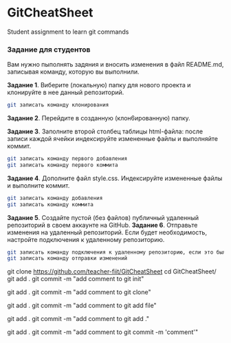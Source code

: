 # GitCheatSheet
Student assignment to learn git commands

### Задание для студентов

Вам нужно пыполнять задяния и вносить изменения в файл README.md, записывая команду, которую вы выполнили.

**Задание 1**. Виберите (локальную) папку для нового проекта и клонируйте в нее данный репозиторий.
```sh
git записать команду клонирования
```
**Задание 2**. Перейдите в созданную (клон6ированную) папку.

**Задание 3**. Заполните второй столбец таблицы html-файла: после записи каждой ячейки индексируйте измененные файлы и выполняйте коммит.
```sh
git записать команду первого добавления
git записать команду первого коммита
```
**Задание 4**. Дополните файл style.css. Индексируйте измененные файлы и выполните коммит.
```sh
git записать команду добавления
git записать команду коммита
```
**Задание 5**. Создайте пустой (без файлов) публичный удаленный репозиторий в своем аккаунте на GitHub. 
**Задание 6**. Отправьте изменения на удаленный репозиторий. Если будет необходимость, настройте подключения к удаленному репозиторию.
```sh
git записать команду подключения к удаленному репозиторию, если это было необходимо
git записать команду отправки изменений
```

git clone https://github.com/teacher-fiit/GitCheatSheet
cd GitCheatSheet/
git add .
git commit -m "add comment to git init"

git add .
git commit -m "add comment to git clone"

git add .
git commit -m "add comment to git add file"

git add .
git commit -m "add comment to git add ."

git add .
git commit -m "add comment to git commit -m 'comment'"


